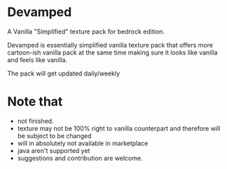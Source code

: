 # Devamped
A Vanilla "Simplified" texture pack for bedrock edition.

Devamped is essentially simplified vanilla texture pack that offers more cartoon-ish vanilla pack at the same time making sure it looks like vanilla and feels like vanilla.

The pack will get updated daily/weekly

# Note that
* not finished.
* texture may not be 100% right to vanilla counterpart and therefore will be subject to be changed
* will in absolutely not available in marketplace
* java aren't supported yet
* suggestions and contribution are welcome.
